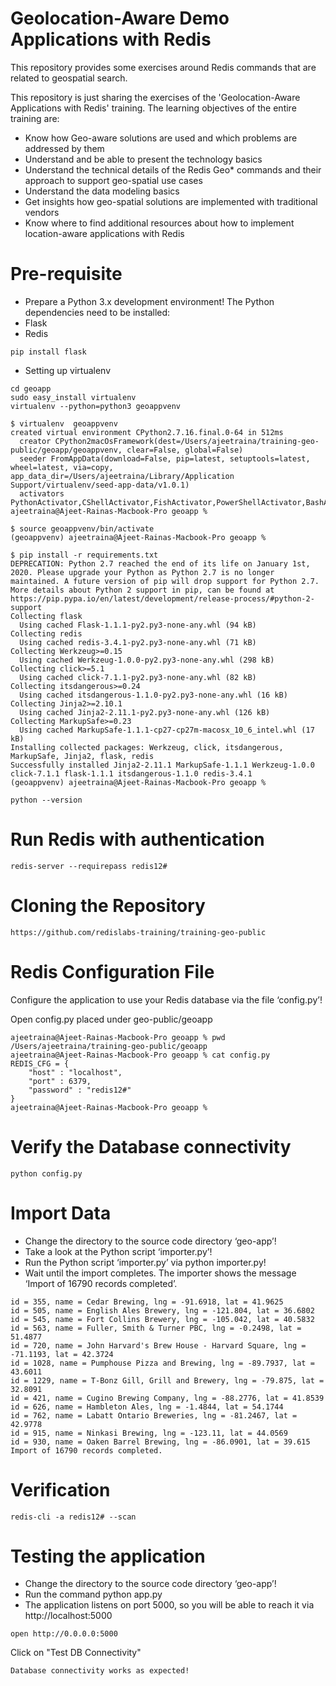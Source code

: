# Geolocation-Aware Demo Applications with Redis

This repository provides some exercises around Redis commands that are related to geospatial search.

This repository is just sharing the exercises of the 'Geolocation-Aware Applications with Redis' training. The learning objectives of the entire training are:

- Know how Geo-aware solutions are used and which problems are addressed by them
- Understand and be able to present the technology basics
- Understand the technical details of the Redis Geo* commands and their approach to support geo-spatial use cases
- Understand the data modeling basics
- Get insights how geo-spatial solutions are implemented with traditional vendors
- Know where to find additional resources about how to implement location-aware applications with Redis

# Pre-requisite



- Prepare a Python 3.x development environment! The Python dependencies need to be installed:
- Flask
- Redis

```
pip install flask
```

- Setting up virtualenv

```
cd geoapp
sudo easy_install virtualenv
virtualenv --python=python3 geoappvenv
```

```
$ virtualenv  geoappvenv
created virtual environment CPython2.7.16.final.0-64 in 512ms
  creator CPython2macOsFramework(dest=/Users/ajeetraina/training-geo-public/geoapp/geoappvenv, clear=False, global=False)
  seeder FromAppData(download=False, pip=latest, setuptools=latest, wheel=latest, via=copy, app_data_dir=/Users/ajeetraina/Library/Application Support/virtualenv/seed-app-data/v1.0.1)
  activators PythonActivator,CShellActivator,FishActivator,PowerShellActivator,BashActivator
ajeetraina@Ajeet-Rainas-Macbook-Pro geoapp %
```

```
$ source geoappvenv/bin/activate
(geoappvenv) ajeetraina@Ajeet-Rainas-Macbook-Pro geoapp %
```

```
$ pip install -r requirements.txt
DEPRECATION: Python 2.7 reached the end of its life on January 1st, 2020. Please upgrade your Python as Python 2.7 is no longer maintained. A future version of pip will drop support for Python 2.7. More details about Python 2 support in pip, can be found at https://pip.pypa.io/en/latest/development/release-process/#python-2-support
Collecting flask
  Using cached Flask-1.1.1-py2.py3-none-any.whl (94 kB)
Collecting redis
  Using cached redis-3.4.1-py2.py3-none-any.whl (71 kB)
Collecting Werkzeug>=0.15
  Using cached Werkzeug-1.0.0-py2.py3-none-any.whl (298 kB)
Collecting click>=5.1
  Using cached click-7.1.1-py2.py3-none-any.whl (82 kB)
Collecting itsdangerous>=0.24
  Using cached itsdangerous-1.1.0-py2.py3-none-any.whl (16 kB)
Collecting Jinja2>=2.10.1
  Using cached Jinja2-2.11.1-py2.py3-none-any.whl (126 kB)
Collecting MarkupSafe>=0.23
  Using cached MarkupSafe-1.1.1-cp27-cp27m-macosx_10_6_intel.whl (17 kB)
Installing collected packages: Werkzeug, click, itsdangerous, MarkupSafe, Jinja2, flask, redis
Successfully installed Jinja2-2.11.1 MarkupSafe-1.1.1 Werkzeug-1.0.0 click-7.1.1 flask-1.1.1 itsdangerous-1.1.0 redis-3.4.1
(geoappvenv) ajeetraina@Ajeet-Rainas-Macbook-Pro geoapp %
```

```
python --version
```

# Run Redis with authentication

```
redis-server --requirepass redis12#
```

# Cloning the Repository

```
https://github.com/redislabs-training/training-geo-public
```

#  Redis Configuration File 

Configure the application to use your Redis database via the file ‘config.py’!


Open config.py placed under geo-public/geoapp

```
ajeetraina@Ajeet-Rainas-Macbook-Pro geoapp % pwd
/Users/ajeetraina/training-geo-public/geoapp
ajeetraina@Ajeet-Rainas-Macbook-Pro geoapp % cat config.py
REDIS_CFG = {
	"host" : "localhost",
	"port" : 6379,
	"password" : "redis12#"
}
ajeetraina@Ajeet-Rainas-Macbook-Pro geoapp %
```

# Verify the Database connectivity

```
python config.py
```

# Import Data 

- Change the directory to the source code directory ‘geo-app’!
- Take a look at the Python script ‘importer.py’!
- Run the Python script ‘importer.py’ via python importer.py!
- Wait until the import completes. The importer shows the message ‘Import of 16790 records completed’.


```
id = 355, name = Cedar Brewing, lng = -91.6918, lat = 41.9625
id = 505, name = English Ales Brewery, lng = -121.804, lat = 36.6802
id = 545, name = Fort Collins Brewery, lng = -105.042, lat = 40.5832
id = 563, name = Fuller, Smith & Turner PBC, lng = -0.2498, lat = 51.4877
id = 720, name = John Harvard's Brew House - Harvard Square, lng = -71.1193, lat = 42.3724
id = 1028, name = Pumphouse Pizza and Brewing, lng = -89.7937, lat = 43.6011
id = 1229, name = T-Bonz Gill, Grill and Brewery, lng = -79.875, lat = 32.8091
id = 421, name = Cugino Brewing Company, lng = -88.2776, lat = 41.8539
id = 626, name = Hambleton Ales, lng = -1.4844, lat = 54.1744
id = 762, name = Labatt Ontario Breweries, lng = -81.2467, lat = 42.9778
id = 915, name = Ninkasi Brewing, lng = -123.11, lat = 44.0569
id = 930, name = Oaken Barrel Brewing, lng = -86.0901, lat = 39.615
Import of 16790 records completed.
```

# Verification

```
redis-cli -a redis12# --scan
```


# Testing the application

- Change the directory to the source code directory ‘geo-app’!
- Run the command python app.py
- The application listens on port 5000, so you will be able to reach it via http://localhost:5000

```
open http://0.0.0.0:5000
```

Click on "Test DB Connectivity"

```
Database connectivity works as expected!
```

